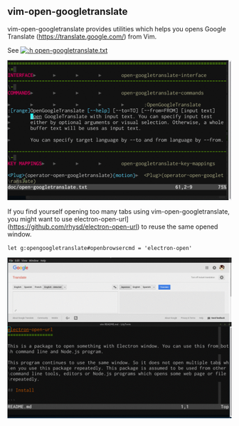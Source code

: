 ## vim-open-googletranslate

vim-open-googletranslate  provides utilities which helps you opens Google Translate (https://translate.google.com/) from Vim.

See [![:h open-googletranslate.txt](https://img.shields.io/badge/doc-%3Ah%20open--googletranslate.txt-red.svg)](doc/open-googletranslate.txt)

![vim-open-googletranslate demo](https://raw.githubusercontent.com/haya14busa/i/cd1e9f0386daf5d2a04e81f76ac86bb9f4d0af15/vim-open-googletranslate/anim.gif)


If you find yourself opening too many tabs using vim-open-googletranslate, you
might want to use electron-open-url](https://github.com/rhysd/electron-open-url)
to reuse the same opened window.

```vim
let g:opengoogletranslate#openbrowsercmd = 'electron-open'
```

![with electron-open-url](https://raw.githubusercontent.com/haya14busa/i/7fbb23a9570f8d0699e05d27e3375552d6505e6d/vim-open-googletranslate/with-electron-open-url.gif)
